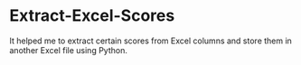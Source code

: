 # Extract-Excel-Scores
It helped me to extract certain scores from Excel columns and store them in another Excel file using Python.
